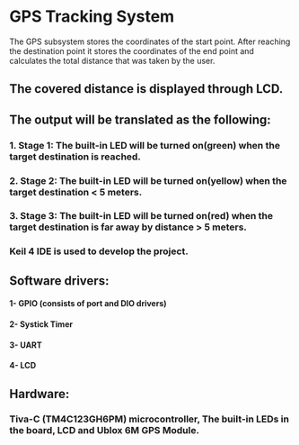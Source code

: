 # GPS Tracking System
The GPS subsystem stores the coordinates of the start point. After reaching the destination point it stores the coordinates of the end point and calculates the total distance that was taken by the user.
## The covered distance is displayed through LCD.

## The output will be translated as the following:
### 1. Stage 1: The built-in LED will be turned on(green) when the target destination is reached.
### 2. Stage 2: The built-in LED will be turned on(yellow) when the target destination < 5 meters.
### 3. Stage 3: The built-in LED will be turned on(red) when the target destination is far away by distance > 5 meters.


### Keil 4 IDE is used to develop the project.

## Software drivers:
#### 1- GPIO (consists of port and DIO drivers)
#### 2- Systick Timer
#### 3- UART
#### 4- LCD


## Hardware:
### Tiva-C (TM4C123GH6PM) microcontroller, The built-in LEDs in the board, LCD and Ublox 6M GPS Module.
